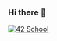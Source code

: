 ### Hi there 👋

[![42 School](https://badge42.herokuapp.com/api/stats/qfeuilla?privacyEmail=true)](https://profile.intra.42.fr/users/qfeuilla)
